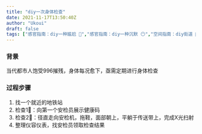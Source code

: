 ```yaml
---
title: "diy一次身体检查"
date: 2021-11-17T13:50:40Z
author: "Ukoui"
draft: false
tags: ["感官指南：diy一种尴尬 😬","感官指南：diy一种沉默 😶","空间指南：diy街道 👮‍♂️","空间指南：diy医院 🏥","SDGs指南：diy健康福祉","空间指南：diy🚇","感官指南：diy一种平静觉察 😐"]
---
```


### 背景
当代都市人饱受996摧残，身体每况愈下，亟需定期进行身体检查


### 过程步骤
1. 找一个就近的地铁站
2. 检查1⃣️：向第一个安检员展示健康码
3. 检查2⃣️：径直走向安检机，拖鞋，面部朝上，平躺于传送带上，完成X光扫射
4. 整理仪容仪表，找安检员领取检查结果



